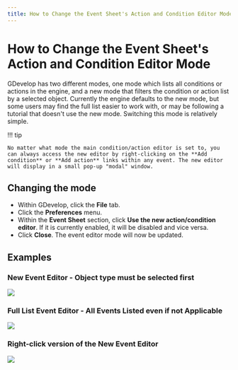 ```yaml
---
title: How to Change the Event Sheet's Action and Condition Editor Mode
---
```

# How to Change the Event Sheet's Action and Condition Editor Mode

GDevelop has two different modes, one mode which lists all conditions or actions in the engine, and a new mode that filters the condition or action list by a selected object. Currently the engine defaults to the new mode, but some users may find the full list easier to work with, or may be following a tutorial that doesn't use the new mode. Switching this mode is relatively simple.

!!! tip

    No matter what mode the main condition/action editor is set to, you can always access the new editor by right-clicking on the **Add condition** or **Add action** links within any event. The new editor will display in a small pop-up "modal" window.

## Changing the mode

  - Within GDevelop, click the **File** tab.
  - Click the **Preferences** menu.
  - Within the **Event Sheet** section,  click **Use the new action/condition editor**. If it is currently enabled, it will be disabled and vice versa.
  - Click **Close**. The event editor mode will now be updated.

## Examples

### New Event Editor - Object type must be selected first

![](/gdevelop5/tutorials/change-event-editor-mode/pasted/20201011-080646.png)

### Full List Event Editor - All Events Listed even if not Applicable

![](/gdevelop5/tutorials/change-event-editor-mode/pasted/20201011-080622.png)

### Right-click version of the New Event Editor

![](/gdevelop5/tutorials/change-event-editor-mode/pasted/20201011-080716.png)